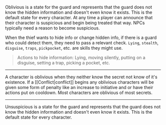 Oblivious is a state for the guard and represents that the guard does not know the hidden information and doesn't even know it exists. This is the default state for every character. At any time a player can announce that their character is suspicious and begin being treated that way. NPCs typically need a reason to become suspicious.

When the thief wants to hide info or change hidden info, if there is a guard who could detect them, they need to pass a relevant check. `Lying`, `stealth`, `disguise`, `traps`, `pickpocket`, etc. are skills they might use.

> Actions to hide information: Lying, moving silently, putting on a disguise, setting a trap, picking a pocket, etc.

---

A character is oblivious when they neither know the secret not know of it's existence. If a [[Conflict|conflict]] begins any oblivious characters will be given some form of penalty like an increase to initiative and or have their actions put on cooldown. Most characters are oblivious of most secrets.

---

Unsuspicious is a state for the guard and represents that the guard does not know the hidden information and doesn't even know it exists. This is the default state for every character.